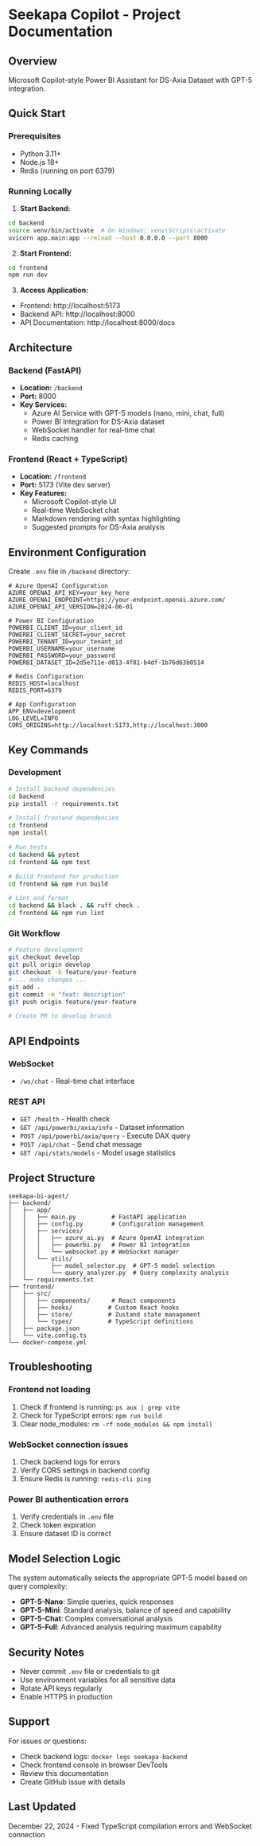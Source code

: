 # Seekapa Copilot - Project Documentation

## Overview
Microsoft Copilot-style Power BI Assistant for DS-Axia Dataset with GPT-5 integration.

## Quick Start

### Prerequisites
- Python 3.11+
- Node.js 18+
- Redis (running on port 6379)

### Running Locally

1. **Start Backend:**
```bash
cd backend
source venv/bin/activate  # On Windows: venv\Scripts\activate
uvicorn app.main:app --reload --host 0.0.0.0 --port 8000
```

2. **Start Frontend:**
```bash
cd frontend
npm run dev
```

3. **Access Application:**
- Frontend: http://localhost:5173
- Backend API: http://localhost:8000
- API Documentation: http://localhost:8000/docs

## Architecture

### Backend (FastAPI)
- **Location:** `/backend`
- **Port:** 8000
- **Key Services:**
  - Azure AI Service with GPT-5 models (nano, mini, chat, full)
  - Power BI Integration for DS-Axia dataset
  - WebSocket handler for real-time chat
  - Redis caching

### Frontend (React + TypeScript)
- **Location:** `/frontend`
- **Port:** 5173 (Vite dev server)
- **Key Features:**
  - Microsoft Copilot-style UI
  - Real-time WebSocket chat
  - Markdown rendering with syntax highlighting
  - Suggested prompts for DS-Axia analysis

## Environment Configuration

Create `.env` file in `/backend` directory:
```env
# Azure OpenAI Configuration
AZURE_OPENAI_API_KEY=your_key_here
AZURE_OPENAI_ENDPOINT=https://your-endpoint.openai.azure.com/
AZURE_OPENAI_API_VERSION=2024-06-01

# Power BI Configuration
POWERBI_CLIENT_ID=your_client_id
POWERBI_CLIENT_SECRET=your_secret
POWERBI_TENANT_ID=your_tenant_id
POWERBI_USERNAME=your_username
POWERBI_PASSWORD=your_password
POWERBI_DATASET_ID=2d5e711e-d013-4f81-b4df-1b76d63b0514

# Redis Configuration
REDIS_HOST=localhost
REDIS_PORT=6379

# App Configuration
APP_ENV=development
LOG_LEVEL=INFO
CORS_ORIGINS=http://localhost:5173,http://localhost:3000
```

## Key Commands

### Development
```bash
# Install backend dependencies
cd backend
pip install -r requirements.txt

# Install frontend dependencies
cd frontend
npm install

# Run tests
cd backend && pytest
cd frontend && npm test

# Build frontend for production
cd frontend && npm run build

# Lint and format
cd backend && black . && ruff check .
cd frontend && npm run lint
```

### Git Workflow
```bash
# Feature development
git checkout develop
git pull origin develop
git checkout -b feature/your-feature
# ... make changes ...
git add .
git commit -m "feat: description"
git push origin feature/your-feature

# Create PR to develop branch
```

## API Endpoints

### WebSocket
- `/ws/chat` - Real-time chat interface

### REST API
- `GET /health` - Health check
- `GET /api/powerbi/axia/info` - Dataset information
- `POST /api/powerbi/axia/query` - Execute DAX query
- `POST /api/chat` - Send chat message
- `GET /api/stats/models` - Model usage statistics

## Project Structure
```
seekapa-bi-agent/
├── backend/
│   ├── app/
│   │   ├── main.py          # FastAPI application
│   │   ├── config.py        # Configuration management
│   │   ├── services/
│   │   │   ├── azure_ai.py  # Azure OpenAI integration
│   │   │   ├── powerbi.py   # Power BI integration
│   │   │   └── websocket.py # WebSocket manager
│   │   └── utils/
│   │       ├── model_selector.py  # GPT-5 model selection
│   │       └── query_analyzer.py  # Query complexity analysis
│   └── requirements.txt
├── frontend/
│   ├── src/
│   │   ├── components/      # React components
│   │   ├── hooks/          # Custom React hooks
│   │   ├── store/          # Zustand state management
│   │   └── types/          # TypeScript definitions
│   ├── package.json
│   └── vite.config.ts
└── docker-compose.yml
```

## Troubleshooting

### Frontend not loading
1. Check if frontend is running: `ps aux | grep vite`
2. Check for TypeScript errors: `npm run build`
3. Clear node_modules: `rm -rf node_modules && npm install`

### WebSocket connection issues
1. Check backend logs for errors
2. Verify CORS settings in backend config
3. Ensure Redis is running: `redis-cli ping`

### Power BI authentication errors
1. Verify credentials in `.env` file
2. Check token expiration
3. Ensure dataset ID is correct

## Model Selection Logic

The system automatically selects the appropriate GPT-5 model based on query complexity:

- **GPT-5-Nano**: Simple queries, quick responses
- **GPT-5-Mini**: Standard analysis, balance of speed and capability
- **GPT-5-Chat**: Complex conversational analysis
- **GPT-5-Full**: Advanced analysis requiring maximum capability

## Security Notes

- Never commit `.env` file or credentials to git
- Use environment variables for all sensitive data
- Rotate API keys regularly
- Enable HTTPS in production

## Support

For issues or questions:
- Check backend logs: `docker logs seekapa-backend`
- Check frontend console in browser DevTools
- Review this documentation
- Create GitHub issue with details

## Last Updated
December 22, 2024 - Fixed TypeScript compilation errors and WebSocket connection